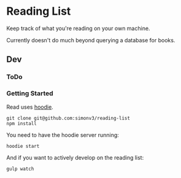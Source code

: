 # Reading List

Keep track of what you're reading on your own machine.

Currently doesn't do much beyond querying a database for books.

## Dev

### ToDo

### Getting Started

Read uses [hoodie](http://docs.hood.ie/en/start/).

```
git clone git@github.com:simonv3/reading-list
npm install
```

You need to have the hoodie server running:

```
hoodie start
```

And if you want to actively develop on the reading list:

```
gulp watch
```
